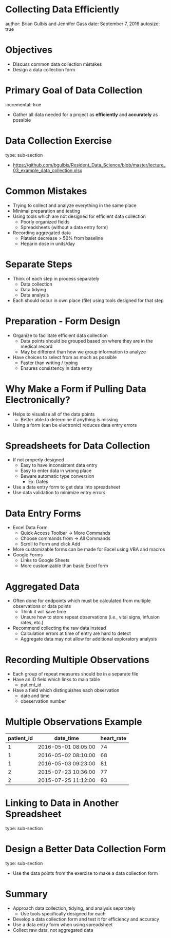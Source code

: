 Collecting Data Efficiently
========================================================
author: Brian Gulbis and Jennifer Gass
date: September 7, 2016
autosize: true

Objectives
========================================================

* Discuss common data collection mistakes
* Design a data collection form

Primary Goal of Data Collection
========================================================
incremental: true

* Gather all data needed for a project as __efficiently__ and __accurately__ as possible

Data Collection Exercise
========================================================
type: sub-section

* https://github.com/bgulbis/Resident_Data_Science/blob/master/lecture_03_example_data_collection.xlsx

Common Mistakes
========================================================

* Trying to collect and analyze everything in the same place
* Minimal preparation and testing
* Using tools which are not designed for efficient data collection
    - Poorly organized fields
    - Spreadsheets (without a data entry form)
* Recording aggregated data
    - Platelet decrease > 50% from baseline
    - Heparin dose in units/day

Separate Steps
========================================================
* Think of each step in process separately
    - Data collection
    - Data tidying
    - Data analysis
* Each should occur in own place (file) using tools designed for that step

Preparation - Form Design
========================================================

* Organize to facilitate efficient data collection
    - Data points should be grouped based on where they are in the medical record
    - May be different than how we group information to analyze
* Have choices to select from as much as possible
    - Faster than writing / typing
    - Ensures consistency in data entry

Why Make a Form if Pulling Data Electronically?
========================================================

* Helps to visualize all of the data points
    - Better able to determine if anything is missing
* Using a form (can be electronic) reduces data entry errors

Spreadsheets for Data Collection
========================================================

* If not properly designed
    - Easy to have inconsistent data entry
    - Easy to enter data in wrong place
    - Beware automatic type conversion
        + Ex: Dates
* Use a data entry form to get data into spreadsheet
* Use data validation to minimize entry errors

Data Entry Forms
========================================================

* Excel Data Form
    - Quick Access Toolbar -> More Commands
    - Choose commands from -> All Commands
    - Scroll to Form and click Add
* More customizable forms can be made for Excel using VBA and macros
* Google Forms
    - Links to Google Sheets
    - More customizable than basic Excel form

Aggregated Data
========================================================

* Often done for endpoints which must be calculated from multiple observations or data points
    - Think it will save time
    - Unsure how to store repeat observations (i.e., vital signs, infusion rates, etc.)
* Recommend collecting the raw data instead
    - Calculation errors at time of entry are hard to detect
    - Aggregate data may not allow for additional exploratory analysis

Recording Multiple Observations
========================================================

* Each group of repeat measures should be in a separate file
* Have an ID field which links to main table
    - patient_id
* Have a field which distinguishes each observation
    - date and time
    - obeservation number

Multiple Observations Example
========================================================

patient_id|date_time|heart_rate
----------|---------|----------
1|2016-05-01 08:05:00|74
1|2016-05-02 08:10:00|68
1|2016-05-03 09:23:00|81
2|2015-07-23 10:36:00|77
2|2015-07-25 11:12:00|93

Linking to Data in Another Spreadsheet
========================================================
type: sub-section

Design a Better Data Collection Form
========================================================
type: sub-section

* Use the data points from the exercise to make a data collection form

Summary
========================================================

* Approach data collection, tidying, and analysis separately
    - Use tools specifically designed for each
* Develop a data collection form and test it for efficiency and accuracy
* Use a data entry form when using spreadsheet
* Collect raw data, not aggregated data
